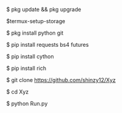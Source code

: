$ pkg update && pkg upgrade

$termux-setup-storage

$ pkg install python git

$ pip install requests bs4 futures

$ pip install cython

$ pip install rich

$ git clone https://github.com/shinzy12/Xyz

$ cd Xyz

$ python Run.py




